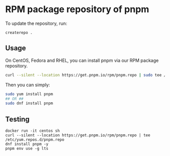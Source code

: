 # RPM package repository of pnpm

To update the repository, run:

```
createrepo .
```

## Usage

On CentOS, Fedora and RHEL, you can install pnpm via our RPM package repository.

```sh
curl --silent --location https://get.pnpm.io/rpm/pnpm.repo | sudo tee /etc/yum.repos.d/pnpm.repo
```

Then you can simply:

```sh
sudo yum install pnpm
## OR ##
sudo dnf install pnpm
```

## Testing

```
docker run -it centos sh
curl --silent --location https://get.pnpm.io/rpm/pnpm.repo | tee /etc/yum.repos.d/pnpm.repo
dnf install pnpm -y
pnpm env use -g lts
```

